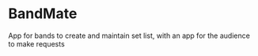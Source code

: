 # BandMate
App for bands to create and maintain set list, with an app for the audience to make requests
